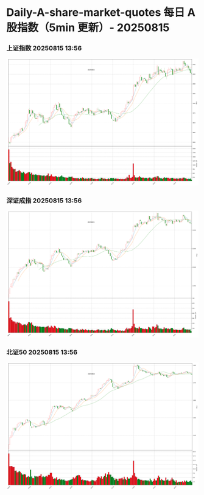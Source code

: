 
# Daily-A-share-market-quotes 每日 A 股指数（5min 更新）- 20250815

### 上证指数 20250815 13:56
![](./fig/2025/8/20250815-sh000001.png)

### 深证成指 20250815 13:56
![](./fig/2025/8/20250815-sz399001.png)

### 北证50 20250815 13:56
![](./fig/2025/8/20250815-bj899050.png)

